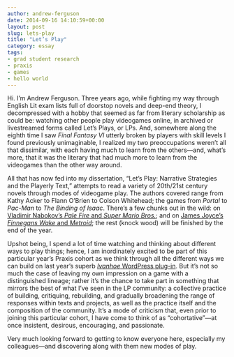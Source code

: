 ```yaml
---
author: andrew-ferguson
date: 2014-09-16 14:10:59+00:00
layout: post
slug: lets-play
title: "Let’s Play"
category: essay
tags:
- grad student research
- praxis
- games
- hello world
---
```


Hi. I’m Andrew Ferguson. Three years ago, while fighting my way through English Lit exam lists full of doorstop novels and deep-end theory, I decompressed with a hobby that seemed as far from literary scholarship as could be: watching other people play videogames online, in archived or livestreamed forms called Let’s Plays, or LPs. And, somewhere along the eighth time I saw _Final Fantasy VI_ utterly broken by players with skill levels I found previously unimaginable, I realized my two preoccupations weren’t all that dissimilar, with each having much to learn from the others&mdash;and, what’s more, that it was the literary that had much more to learn from the videogames than the other way around.

All that has now fed into my dissertation, “Let’s Play: Narrative Strategies and the Playerly Text,” attempts to read a variety of 20th/21st century novels through modes of videogame play. The authors covered range from Kathy Acker to Flann O’Brien to Colson Whitehead; the games from _Portal_ to _Pac-Man_ to _The Binding of Isaac_. There’s a few chunks out in the wild: on [Vladimir Nabokov’s _Pale Fire_ and _Super Mario Bros._](http://scholarworks.iu.edu/journals/index.php/textual/article/view/5052); and on [James Joyce’s _Finnegans Wake_ and _Metroid_](http://hjs.ff.cuni.cz/main/essays.php?essay=ferguson); the rest (knock wood) will be finished by the end of the year.

Upshot being, I spend a lot of time watching and thinking about different ways to play things; hence, I am inordinately excited to be part of this particular year’s Praxis cohort as we think through all the different ways we can build on last year’s superb [_Ivanhoe_ WordPress plug-in](http://ivanhoe.scholarslab.org/). But it’s not so much the case of leaving my own impression on a game with a distinguished lineage; rather it’s the chance to take part in something that mirrors the best of what I’ve seen in the LP community: a collective practice of building, critiquing, rebuilding, and gradually broadening the range of responses within texts and projects, as well as the practice itself and the composition of the community. It’s a mode of criticism that, even prior to joining this particular cohort, I have come to think of as “cohortative”&mdash;at once insistent, desirous, encouraging, and passionate.

Very much looking forward to getting to know everyone here, especially my colleagues&mdash;and discovering along with them new modes of play.
